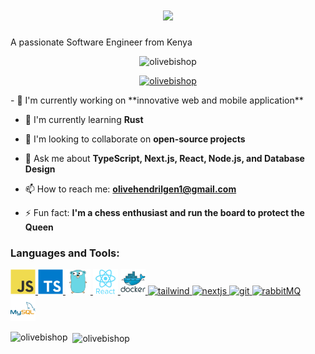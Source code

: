 <h1 align="center">
  <img src="https://readme-typing-svg.herokuapp.com/?lines=Hello,+👋;I'm+Olive+Bishop&center=true&size=30">
</h1
<h3 align="center">A passionate Software Engineer from Kenya</h3>

<p align="center">
  <img src="https://komarev.com/ghpvc/?username=olivebishop&label=Profile%20views&color=0e75b6&style=flat" alt="olivebishop" />
</p>
<p align="center">
  <a href="https://github.com/ryo-ma/github-profile-trophy">
    <img src="https://github-profile-trophy.vercel.app/?username=olivebishop&theme=darkhub&no-frame=true&row=1&column=7" alt="olivebishop" />
  </a>
</p>
- 🔭 I'm currently working on **innovative web and mobile application**

- 🌱 I'm currently learning **Rust**

- 👯 I'm looking to collaborate on **open-source projects**

- 💬 Ask me about **TypeScript, Next.js, React, Node.js, and Database Design**

- 📫 How to reach me: **olivehendrilgen1@gmail.com**

- ⚡ Fun fact: **I'm a chess enthusiast and run the board to protect the Queen**
<h3 align="left">Languages and Tools:</h3>
<p align="left">
  <a href="https://developer.mozilla.org/en-US/docs/Web/JavaScript" target="_blank" rel="noreferrer">
    <img src="https://raw.githubusercontent.com/devicons/devicon/master/icons/javascript/javascript-original.svg" alt="javascript" width="40" height="40"/>
  </a>
  <a href="https://www.typescriptlang.org/" target="_blank" rel="noreferrer">
    <img src="https://raw.githubusercontent.com/devicons/devicon/master/icons/typescript/typescript-original.svg" alt="typescript" width="40" height="40"/>
  </a>
  <a href="https://golang.org" target="_blank" rel="noreferrer">
    <img src="https://raw.githubusercontent.com/devicons/devicon/master/icons/go/go-original.svg" alt="go" width="40" height="40"/>
  </a>
  <a href="https://reactjs.org/" target="_blank" rel="noreferrer">
    <img src="https://raw.githubusercontent.com/devicons/devicon/master/icons/react/react-original-wordmark.svg" alt="react" width="40" height="40"/>
  </a>
  <a href="https://www.docker.com/" target="_blank" rel="noreferrer">
    <img src="https://raw.githubusercontent.com/devicons/devicon/master/icons/docker/docker-original-wordmark.svg" alt="docker" width="40" height="40"/>
  </a>
  <a href="https://tailwindcss.com/" target="_blank" rel="noreferrer">
    <img src="https://www.vectorlogo.zone/logos/tailwindcss/tailwindcss-icon.svg" alt="tailwind" width="40" height="40"/>
  </a>
  <a href="https://nextjs.org/" target="_blank" rel="noreferrer"> 
  <img src="https://cdn.jsdelivr.net/gh/devicons/devicon@latest/icons/nextjs/nextjs-original.svg" alt="nextjs" width="40" height="40" />        
  </a>
  <a href="https://git-scm.com/" target="_blank" rel="noreferrer">
    <img src="https://www.vectorlogo.zone/logos/git-scm/git-scm-icon.svg" alt="git" width="40" height="40"/>
  </a>
  <a href="https://www.rabbitmq.com" target="_blank" rel="noreferrer">
    <img src="https://www.vectorlogo.zone/logos/rabbitmq/rabbitmq-icon.svg" alt="rabbitMQ" width="40" height="40"/>
  </a>
  <a href="https://www.mysql.com/" target="_blank" rel="noreferrer">
    <img src="https://raw.githubusercontent.com/devicons/devicon/master/icons/mysql/mysql-original-wordmark.svg" alt="mysql" width="40" height="40"/>
  </a>
</p>



<p>
  <img align="left" src="https://github-readme-stats.vercel.app/api/top-langs?username=olivebishop&show_icons=true&locale=en&layout=compact&theme=radical" alt="olivebishop" />
</p>

<p>&nbsp;
  <img align="center" src="https://github-readme-stats.vercel.app/api?username=olivebishop&show_icons=true&locale=en&theme=radical" alt="olivebishop" />
</p>



